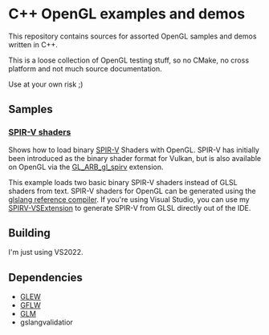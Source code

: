 # C++ OpenGL examples and demos

This repository contains sources for assorted OpenGL samples and demos written in C++.

This is a loose collection of OpenGL testing stuff, so no CMake, no cross platform and not much source documentation.

Use at your own risk ;)

## Samples

### [SPIR-V shaders](./SPIRVShader)
Shows how to load binary [SPIR-V](https://www.khronos.org/registry/spir-v/specs/1.0/SPIRV.pdf) Shaders with OpenGL. SPIR-V has initially been introduced as the binary shader format for Vulkan, but is also available on OpenGL via the [GL_ARB_gl_spirv](https://www.opengl.org/registry/specs/ARB/gl_spirv.txt) extension.

This example loads two basic binary SPIR-V shaders instead of GLSL shaders from text. SPIR-V shaders for OpenGL can be generated using the [glslang reference compiler](https://github.com/KhronosGroup/glslang). If you're using Visual Studio, you can use my [SPIRV-VSExtension](https://github.com/SaschaWillems/SPIRV-VSExtension) to generate SPIR-V from GLSL directly out of the IDE.

## Building

I'm just using VS2022.

## Dependencies

- [GLEW](https://github.com/nigels-com/glew)
- [GFLW](https://github.com/glfw/glfw)
- [GLM](https://github.com/g-truc/glm)
- gslangvalidatior
